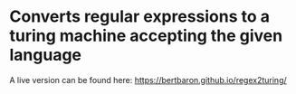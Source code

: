 # Converts regular expressions to a turing machine accepting the given language

A live version can be found here: https://bertbaron.github.io/regex2turing/
